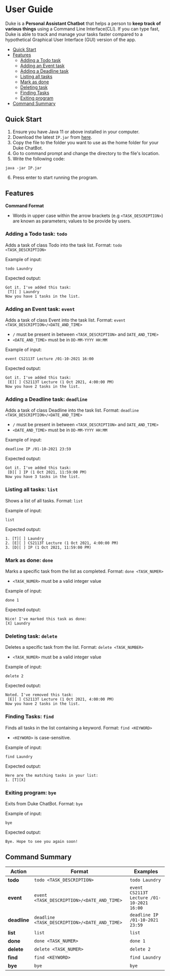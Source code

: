 # User Guide
Duke is a **Personal Assistant Chatbot** that helps a person to **keep track of various things** using a Command Line Interface(CLI). If you can type fast, Duke is able to track and manage your tasks faster compared to a hypothetical Graphical User Interface (GUI) version of the app. 

* [Quick Start](https://github.com/xingjie99/ip/blob/master/docs/README.md#quick-start)
* [Features](https://github.com/xingjie99/ip/blob/master/docs/README.md#features)
  - [Adding a Todo task](https://github.com/xingjie99/ip/blob/master/docs/README.md#adding-a-todo-task-todo)
  - [Adding an Event task](https://github.com/xingjie99/ip/blob/master/docs/README.md#adding-an-event-task-event)
  - [Adding a Deadline task](https://github.com/xingjie99/ip/blob/master/docs/README.md#adding-a-deadline-task-deadline)
  - [Listing all tasks](https://github.com/xingjie99/ip/blob/master/docs/README.md#listing-all-tasks-list)
  - [Mark as done](https://github.com/xingjie99/ip/blob/master/docs/README.md#mark-as-done-done)
  - [Deleting task](https://github.com/xingjie99/ip/blob/master/docs/README.md#deleting-task-delete)
  - [Finding Tasks](https://github.com/xingjie99/ip/blob/master/docs/README.md#finding-tasks-find)
  - [Exiting program](https://github.com/xingjie99/ip/blob/master/docs/README.md#exiting-program-bye)
* [Command Summary](https://github.com/xingjie99/ip/blob/master/docs/README.md#command-summary)

## Quick Start 
1. Ensure you have Java 11 or above installed in your computer.
2. Download the latest `IP.jar` from [here](https://github.com/xingjie99/ip/releases/tag/DukeFinal).
3. Copy the file to the folder you want to use as the home folder for your Duke ChatBot.
4. Go to command prompt and change the directory to the file's location.
5. Write the following code:
  ```
  java -jar IP.jar 
  ```
6. Press enter to start running the program.
 
  
## Features
**Command Format** 
 * Words in upper case within the arrow brackets (e.g `<TASK_DESCRIPTION>`) are known as parameters; values to be provide by users.

### Adding a Todo task: `todo`
Adds a task of class Todo into the task list.
Format: `todo <TASK_DESCRIPTION>`

Example of input:
```
todo Laundry
```
Expected output:
```
Got it. I've added this task:
 [T][ ] Laundry
Now you have 1 tasks in the list.
```

### Adding an Event task: `event`
Adds a task of class Event into the task list.
Format: `event <TASK_DESCRIPTION>/<DATE_AND_TIME>`
* `/` must be present in between `<TASK_DESCRIPTION>` and `DATE_AND_TIME>`
* `<DATE_AND_TIME>` must be in `DD-MM-YYYY HH:MM`

Example of input:
```
event CS2113T Lecture /01-10-2021 16:00
```
Expected output:
```
Got it. I've added this task:
 [E][ ] CS2113T Lecture (1 Oct 2021, 4:00:00 PM)
Now you have 2 tasks in the list.
```

### Adding a Deadline task: `deadline`
Adds a task of class Deadline into the task list.
Format: `deadline <TASK_DESCRIPTION>/<DATE_AND_TIME>`
* `/` must be present in between `<TASK_DESCRIPTION>` and `DATE_AND_TIME>`
* `<DATE_AND_TIME>` must be in `DD-MM-YYYY HH:MM`

Example of input:
```
deadline IP /01-10-2021 23:59
```
Expected output:
```
Got it. I've added this task:
 [D][ ] IP (1 Oct 2021, 11:59:00 PM)
Now you have 3 tasks in the list.
```

### Listing all tasks: `list`
Shows a list of all tasks.
Format: `list`

Example of input:
```
list
```
Expected output:
```
1. [T][ ] Laundry
2. [E][ ] CS2113T Lecture (1 Oct 2021, 4:00:00 PM)
3. [D][ ] IP (1 Oct 2021, 11:59:00 PM)
```

### Mark as done: `done`
Marks a specific task from the list as completed.
Format: `done <TASK_NUMER>`
* `<TASK_NUMER>` must be a valid integer value

Example of input:
```
done 1
```
Expected output:
```
Nice! I've marked this task as done:
[X] Laundry
```

### Deleting task: `delete`
Deletes a specific task from the list.
Format: `delete <TASK_NUMBER>`
* `<TASK_NUMER>` must be a valid integer value

Example of input:
```
delete 2
```
Expected output:
```
Noted. I've removed this task:
 [E][ ] CS2113T Lecture (1 Oct 2021, 4:00:00 PM)
Now you have 2 tasks in the list.
```

### Finding Tasks: `find`
Finds all tasks in the list containing a keyword.
Format: `find <KEYWORD>`
* `<KEYWORD>` is case-sensitive.

Example of input:
```
find Laundry
```
Expected output:
```
Here are the matching tasks in your list:
1. [T][X] 
```

### Exiting program: `bye`
Exits from Duke ChatBot.
Format: `bye`

Example of input:
```
bye
```
Expected output:
```
Bye. Hope to see you again soon!
```

## Command Summary
| **Action** | **Format** | **Examples** |
| ---------- | ---------- | ------------ |
| **todo** | `todo <TASK_DESCRIPTION>` | `todo Laundry` |
| **event** | `event <TASK_DESCRIPTION>/<DATE_AND_TIME>` | `event CS2113T Lecture /01-10-2021 16:00` |
| **deadline** | `deadline <TASK_DESCRIPTION>/<DATE_AND_TIME>` | `deadline IP /01-10-2021 23:59` |
| **list** | `list` | `list` |
| **done** | `done <TASK_NUMER>` | `done 1` |
| **delete** | `delete <TASK_NUMER>` | `delete 2` |
| **find** | `find <KEYWORD>` | `find Laundry` |
| **bye** | `bye` | `bye` |
